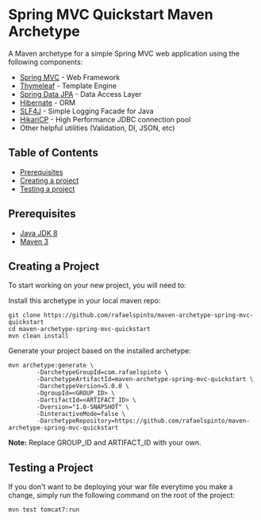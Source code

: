 # Spring MVC Quickstart Maven Archetype

A Maven archetype for a simple Spring MVC web application using the following components:

* [Spring MVC](https://docs.spring.io/spring/docs/current/spring-framework-reference/web.html) - Web Framework
* [Thymeleaf](http://www.thymeleaf.org/) - Template Engine
* [Spring Data JPA](https://docs.spring.io/spring/docs/current/spring-framework-reference/web.html) - Data Access Layer
* [Hibernate](http://hibernate.org/) - ORM
* [SLF4J](https://www.slf4j.org/) - Simple Logging Facade for Java
* [HikariCP](https://github.com/brettwooldridge/HikariCP) - High Performance JDBC connection pool
* Other helpful utilities (Validation, DI, JSON, etc)

## Table of Contents

* [Prerequisites](#prerequisites)
* [Creating a project](#creating-a-project)
* [Testing a project](#testing-a-project)

## Prerequisites

* [Java JDK 8](http://www.oracle.com/technetwork/java/javase/downloads/index.html)
* [Maven 3](https://maven.apache.org)

## Creating a Project

To start working on your new project, you will need to:

Install this archetype in your local maven repo:

```
git clone https://github.com/rafaelspinto/maven-archetype-spring-mvc-quickstart
cd maven-archetype-spring-mvc-quickstart
mvn clean install
```

Generate your project based on the installed archetype:

```
mvn archetype:generate \
        -DarchetypeGroupId=com.rafaelspinto \
        -DarchetypeArtifactId=maven-archetype-spring-mvc-quickstart \
        -DarchetypeVersion=5.0.0 \
        -DgroupId=<GROUP_ID> \
        -DartifactId=<ARTIFACT_ID> \
        -Dversion="1.0-SNAPSHOT" \
        -DinteractiveMode=false \
        -DarchetypeRepository=https://github.com/rafaelspinto/maven-archetype-spring-mvc-quickstart
```

**Note:**
Replace GROUP_ID and ARTIFACT_ID with your own.
    
## Testing a Project

If you don't want to be deploying your war file everytime you make a change, simply run the following command on the root of the project:

```
mvn test tomcat7:run
```



